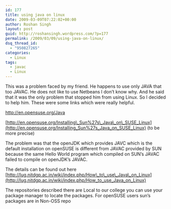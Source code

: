 ```yaml
---
id: 177
title: using java on linux
date: 2009-03-09T07:22:02+00:00
author: Roshan Singh
layout: post
guid: http://roshansingh.wordpress.com/?p=177
permalink: /2009/03/09/using-java-on-linux/
dsq_thread_id:
  - "950827265"
categories:
  - Linux
tags:
  - javac
  - Linux
---
```

This was a problem faced by my friend. He happens to use only JAVA that too JAVAC. He does not like to use Netbeans I don&#8217;t know why. And he said that it was the only problem that stopped him from using Linux. So I decided to help him. These were some links which were really helpful.

<http://en.opensuse.org/Java>
  
[http://en.opensuse.org/Installing\_Sun%27s\_Java\_on\_SUSE_Linux](http://en.opensuse.org/Installing_Sun%27s_Java_on_SUSE_Linux) (to be more precise)

The problem was that the openJDK which provides JAVC which is the default installation on openSUSE is different from JAVAC provided by SUN because the same Hello World program which compiled on SUN&#8217;s JAVAC failed to compile on openJDK&#8217;s JAVAC.

The details can be found out here [http://lug.nitdgp.ac.in/wiki/index.php/How\_to\_use\_Java\_on_Linux](http://lug.nitdgp.ac.in/wiki/index.php/How_to_use_Java_on_Linux)

The repositories described there are Local to our college you can use your package manager to locate the packages. For openSUSE users sun&#8217;s packages are in Non-OSS repo